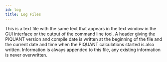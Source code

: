 ```yaml
---
id: log
title: Log Files
---
```


This is a text file with the same text that appears in the text window in the GUI interface or the output of the command line tool. A header giving the PIQUANT version and compile date is written at the beginning of the file and the current date and time when the PIQUANT calculations started is also written. Information is always appended to this file, any existing information is never overwritten. 